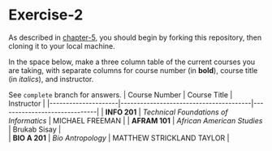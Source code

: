 # Exercise-2

As described in [chapter-5](https://info201-s17.github.io/book/introduction-to-git-and-github.html), you should begin by forking this repository, then cloning it to your local machine.

In the space below, make a three column table of the current courses you are taking, with separate columns for course number (in **bold**), course title (in _italics_), and instructor.

See `complete` branch for answers.
 | Course Number       |       Course Title                     |       Instructor             |
 |---------------------|----------------------------------------|------------------------------|
 |  **INFO 201**       | *Technical Foundations of Informatics* |    MICHAEL FREEMAN           |
 |  **AFRAM 101**      | *African American Studies*             |    Brukab Sisay              |   
 |  **BIO A 201**      | *Bio Antropology*                      |    MATTHEW STRICKLAND TAYLOR |
